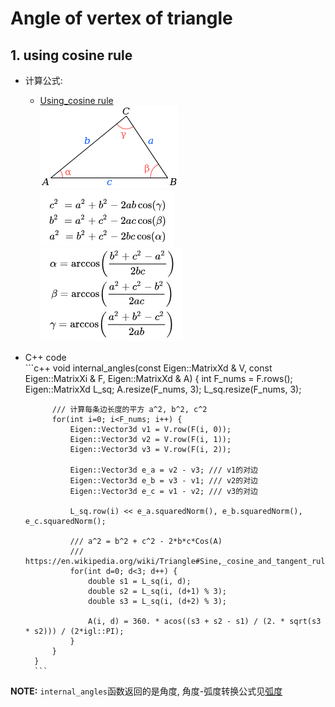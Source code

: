 # Angle of vertex of triangle
## 1. using cosine rule
- 计算公式:<br>
	- [Using_cosine rule](https://en.wikipedia.org/wiki/Triangle#Sine,_cosine_and_tangent_rules)<br>
		![](pics/220px-Triangle_with_notations_2.svg.png)<br>
		![](pics/cosine_rule.png)<br>
		![](pics/angle_calculate.png)<br>
- C++ code<br>
		```c++
		void internal_angles(const Eigen::MatrixXd & V,
		                     const Eigen::MatrixXi & F,
		                     Eigen::MatrixXd & A) {
		    int F_nums = F.rows();
		    Eigen::MatrixXd L_sq;
		    A.resize(F_nums, 3);
		    L_sq.resize(F_nums, 3);

		    /// 计算每条边长度的平方 a^2, b^2, c^2
		    for(int i=0; i<F_nums; i++) {
		        Eigen::Vector3d v1 = V.row(F(i, 0));
		        Eigen::Vector3d v2 = V.row(F(i, 1));
		        Eigen::Vector3d v3 = V.row(F(i, 2));

		        Eigen::Vector3d e_a = v2 - v3; /// v1的对边
		        Eigen::Vector3d e_b = v3 - v1; /// v2的对边
		        Eigen::Vector3d e_c = v1 - v2; /// v3的对边

		        L_sq.row(i) << e_a.squaredNorm(), e_b.squaredNorm(), e_c.squaredNorm();

		        /// a^2 = b^2 + c^2 - 2*b*c*Cos(A)
		        /// https://en.wikipedia.org/wiki/Triangle#Sine,_cosine_and_tangent_rules
		        for(int d=0; d<3; d++) {
		            double s1 = L_sq(i, d);
		            double s2 = L_sq(i, (d+1) % 3);
		            double s3 = L_sq(i, (d+2) % 3);

		            A(i, d) = 360. * acos((s3 + s2 - s1) / (2. * sqrt(s3 * s2))) / (2*igl::PI);
		        }
		    }
		}
		```
**NOTE:** `internal_angles`函数返回的是角度, 角度-弧度转换公式见[弧度](https://zh.wikipedia.org/wiki/%E5%BC%A7%E5%BA%A6)
